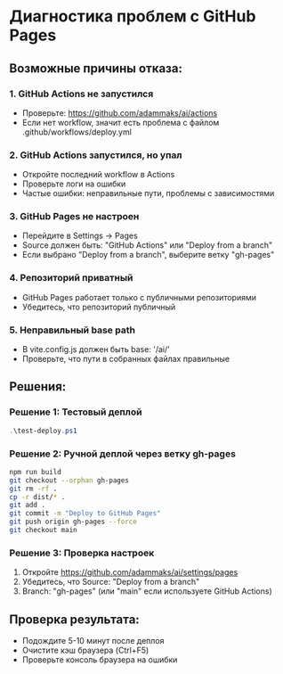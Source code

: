 # Диагностика проблем с GitHub Pages

## Возможные причины отказа:

### 1. GitHub Actions не запустился
- Проверьте: https://github.com/adammaks/ai/actions
- Если нет workflow, значит есть проблема с файлом .github/workflows/deploy.yml

### 2. GitHub Actions запустился, но упал
- Откройте последний workflow в Actions
- Проверьте логи на ошибки
- Частые ошибки: неправильные пути, проблемы с зависимостями

### 3. GitHub Pages не настроен
- Перейдите в Settings → Pages
- Source должен быть: "GitHub Actions" или "Deploy from a branch"
- Если выбрано "Deploy from a branch", выберите ветку "gh-pages"

### 4. Репозиторий приватный
- GitHub Pages работает только с публичными репозиториями
- Убедитесь, что репозиторий публичный

### 5. Неправильный base path
- В vite.config.js должен быть base: '/ai/'
- Проверьте, что пути в собранных файлах правильные

## Решения:

### Решение 1: Тестовый деплой
```powershell
.\test-deploy.ps1
```

### Решение 2: Ручной деплой через ветку gh-pages
```bash
npm run build
git checkout --orphan gh-pages
git rm -rf .
cp -r dist/* .
git add .
git commit -m "Deploy to GitHub Pages"
git push origin gh-pages --force
git checkout main
```

### Решение 3: Проверка настроек
1. Откройте https://github.com/adammaks/ai/settings/pages
2. Убедитесь, что Source: "Deploy from a branch"
3. Branch: "gh-pages" (или "main" если используете GitHub Actions)

## Проверка результата:
- Подождите 5-10 минут после деплоя
- Очистите кэш браузера (Ctrl+F5)
- Проверьте консоль браузера на ошибки

